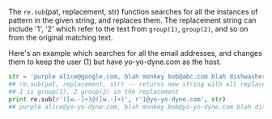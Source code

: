 The `re.sub`(pat, replacement, str) function searches for all the instances of pattern in the given string, and replaces them. The replacement string can include '1', '2' which refer to the text from `group(1)`, `group(2)`, and so on from the original matching text.

Here's an example which searches for all the email addresses, and changes them to keep the user (1) but have yo-yo-dyne.com as the host.
    
```python    
str = 'purple alice@google.com, blah monkey bob@abc.com blah dishwasher'
## re.sub(pat, replacement, str) -- returns new string with all replacements,
## 1 is group(1), 2 group(2) in the replacement
print re.sub(r'([w.-]+)@([w.-]+)', r'1@yo-yo-dyne.com', str)
## purple alice@yo-yo-dyne.com, blah monkey bob@yo-yo-dyne.com blah dishwasher
```

